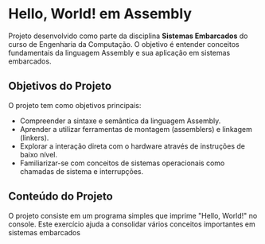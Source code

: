 # Hello, World! em Assembly

Projeto desenvolvido como parte da disciplina **Sistemas Embarcados** do curso de Engenharia da Computação. O objetivo é entender conceitos fundamentais da linguagem Assembly e sua aplicação em sistemas embarcados.

## Objetivos do Projeto

O projeto tem como objetivos principais:
- Compreender a sintaxe e semântica da linguagem Assembly.
- Aprender a utilizar ferramentas de montagem (assemblers) e linkagem (linkers).
- Explorar a interação direta com o hardware através de instruções de baixo nível.
- Familiarizar-se com conceitos de sistemas operacionais como chamadas de sistema e interrupções.

## Conteúdo do Projeto

O projeto consiste em um programa simples que imprime "Hello, World!" no console. Este exercício ajuda a consolidar vários conceitos importantes em sistemas embarcados
